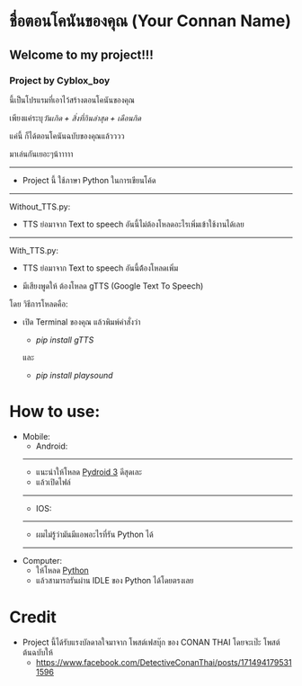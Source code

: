 # ชื่อตอนโคนันของคุณ (Your Connan Name)
## Welcome to my project!!!

### Project by Cyblox_boy

นี้เป็นโปรแรมที่เอาไว้สร้างตอนโคนันของคุณ

เพียงแค่ระบุ*วันเกิด + สิ่งที่กินล่าสุด + เดือนกิด*

แค่นี้ ก็ได้ตอนโคนันฉบับของคุณแล้วววว

มาเล่นกันเยอะๆน้าาาาา

--------

* Project นี้ ใช้ภาษา Python ในการเขียนโค้ด

---
Without_TTS.py:
* TTS ย่อมาจาก Text to speech
อันนี้ไม่ต้องโหลดอะไรเพิ่มเข้าใช้งานได้เลย

---
With_TTS.py:
* TTS ย่อมาจาก Text to speech
อันนี้ต้้องโหลดเพิ่ม
+ มีเสียงพูดให้
ต้องโหลด gTTS (Google Text To Speech)

โดย วิธีการโหลดคือ:
* เปิด Terminal ของคุณ แล้วพิมพ์คำสั่งว่า
  * *pip install gTTS*
  
  และ
  
  * *pip install playsound*

# How to use:
 * Mobile:
   * Android:
   -----
    * แนะนำให้โหลด [Pydroid 3](https://play.google.com/store/apps/details?id=ru.iiec.pydroid3) ดีสุดเละ
    * แล้วเปิดไฟล์
   -----
   * IOS:
   -----
    * ผมไม่รู้ว่ามันมีแอพอะไรที่รัน Python ได้
   -----
 * Computer:
   * ให้โหลด [Python](https://python.org)
   * แล้วสามารถรันผ่าน IDLE ของ Python ได้โดยตรงเลย

# Credit
* Project นี้ได้รับแรงบัลดาลใจมาจาก โพสต์เฟสบุ๊ก ของ CONAN THAI โดยจะเป๊ะ โพสต์ต้นฉบับให้
  * https://www.facebook.com/DetectiveConanThai/posts/1714941795311596
